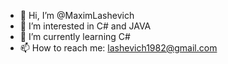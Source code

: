 - 👋 Hi, I’m @MaximLashevich
- 👀 I’m interested in C# and JAVA
- 🌱 I’m currently learning C#
- 📫 How to reach me: lashevich1982@gmail.com

<!---
MaximLashevich/MaximLashevich is a ✨ special ✨ repository because its `README.md` (this file) appears on your GitHub profile.
You can click the Preview link to take a look at your changes.
--->
